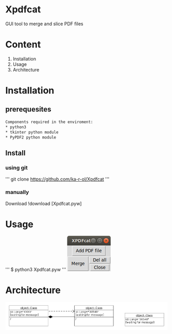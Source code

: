 # Xpdfcat
GUI tool to merge and slice PDF files

# Content
1. Installation
2. Usage
3. Architecture

# Installation

## prerequesites

    Components required in the enviroment:
    * python3
    * tkinter python module
    * PyPDF2 python module

## Install

### using git
'''
git clone https://github.com/ka-r-ol/Xpdfcat
'''
### manually
Download !download [Xpdfcat.pyw]

# Usage
'''
$ python3 Xpdfcat.pyw
'''
![Main window](images/XPDFcat.png)

# Architecture

![Class Diagram](images/ClassDiagram.png)
